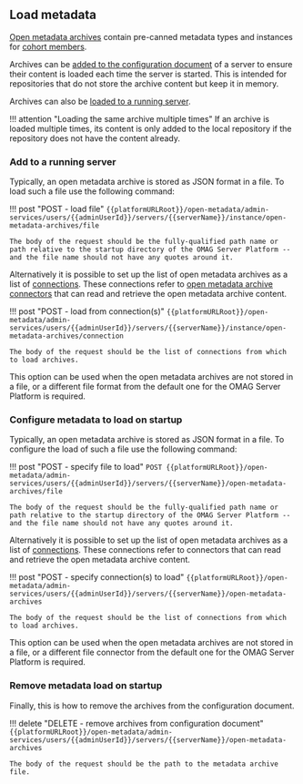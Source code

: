 <!-- SPDX-License-Identifier: CC-BY-4.0 -->
<!-- Copyright Contributors to the Egeria project. -->

## Load metadata

[Open metadata archives](/egeria-docs/concepts/open-metadata-archive) contain pre-canned metadata types and instances for [cohort members](/egeria-docs/services/omrs/cohort/#cohort-members).

Archives can be [added to the configuration document](#configure-metadata-to-load-on-startup) of a server to ensure their content is loaded each time the server is started. This is intended for repositories that do not store the archive content but keep it in memory.

Archives can also be [loaded to a running server](#add-to-a-running-server).

!!! attention "Loading the same archive multiple times"
    If an archive is loaded multiple times, its content is only added to the local repository
    if the repository does not have the content already.

### Add to a running server

Typically, an open metadata archive is stored as JSON format in a file. To load such a file use the following command:

!!! post "POST - load file"
    ```
    {{platformURLRoot}}/open-metadata/admin-services/users/{{adminUserId}}/servers/{{serverName}}/instance/open-metadata-archives/file
    ```

    The body of the request should be the fully-qualified path name or path relative to the startup directory of the OMAG Server Platform -- and the file name should not have any quotes around it.

Alternatively it is possible to set up the list of open metadata archives as a list of [connections](/egeria-docs/concepts/connection). These connections refer to [open metadata archive connectors](/egeria-docs/connectors/open-metadata-archive-store-connector) that can read and retrieve the open metadata archive content.

!!! post "POST - load from connection(s)"
    ```
    {{platformURLRoot}}/open-metadata/admin-services/users/{{adminUserId}}/servers/{{serverName}}/instance/open-metadata-archives/connection
    ```

    The body of the request should be the list of connections from which to load archives.

This option can be used when the open metadata archives are not stored in a file, or a different file format from the default one for the OMAG Server Platform is required.

### Configure metadata to load on startup

Typically, an open metadata archive is stored as JSON format in a file. To configure the load of such a file use the following command:

!!! post "POST - specify file to load"
    ```
    POST {{platformURLRoot}}/open-metadata/admin-services/users/{{adminUserId}}/servers/{{serverName}}/open-metadata-archives/file
    ```

    The body of the request should be the fully-qualified path name or path relative to the startup directory of the OMAG Server Platform -- and the file name should not have any quotes around it.

Alternatively it is possible to set up the list of open metadata archives as a list of [connections](/egeria-docs/concepts/connection). These connections refer to connectors that can read and retrieve the open metadata archive content.

!!! post "POST - specify connection(s) to load"
    ```
    {{platformURLRoot}}/open-metadata/admin-services/users/{{adminUserId}}/servers/{{serverName}}/open-metadata-archives
    ```

    The body of the request should be the list of connections from which to load archives.

This option can be used when the open metadata archives are not stored in a file, or a different file connector from the default one for the OMAG Server Platform is required.

### Remove metadata load on startup

Finally, this is how to remove the archives from the configuration document.

!!! delete "DELETE - remove archives from configuration document"
    ```
    {{platformURLRoot}}/open-metadata/admin-services/users/{{adminUserId}}/servers/{{serverName}}/open-metadata-archives
    ```

    The body of the request should be the path to the metadata archive file.
